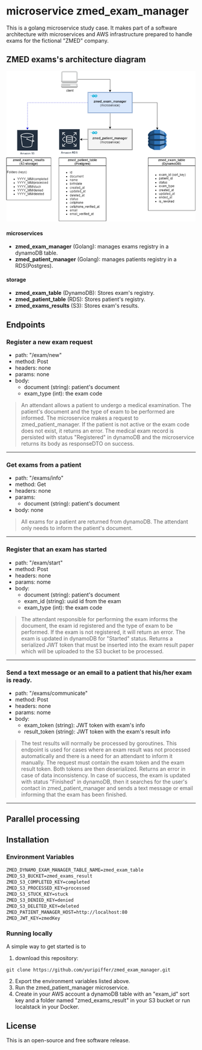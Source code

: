 # microservice zmed_exam_manager
This is a golang microservice study case. 
It makes part of a software architecture with microservices and AWS infrastructure prepared to handle exams for the fictional "ZMED" company.

## ZMED exams's architecture diagram
![](zmed_diagram.png)
#### microservices
 - **zmed_exam_manager** (Golang): manages exams registry in a dynamoDB table.
 - **zmed_patient_manager** (Golang): manages patients registry in a RDS(Postgres).

#### storage
- **zmed_exam_table** (DynamoDB): Stores exam's registry.
- **zmed_patient_table** (RDS): Stores patient's registry.
- **zmed_exams_results** (S3): Stores exam's results.


## Endpoints
### Register a new exam request
- path: "/exam/new"
- method: Post
- headers: none
- params: none
- body: 
  - document (string): patient's document
  - exam_type (int): the exam code
> An attendant allows a patient to undergo a medical examination. The patient's document and the type of exam to be performed are informed.
The microservice makes a request to zmed_patient_manager. If the patient is not active or the exam code does not exist, it returns an error.
The medical exam record is persisted with status "Registered" in dynamoDB and the microservice returns its body as responseDTO on success.
-----
### Get exams from a patient
- path: "/exams/info"
- method: Get
- headers: none
- params: 
  - document (string): patient's document
- body: none
>All exams for a patient are returned from dynamoDB. The attendant only needs to inform the patient's document.
----
### Register that an exam has started
- path: "/exam/start"
- method: Post
- headers: none
- params: nome
- body: 
  - document (string): patient's document
  - exam_id (string): uuid id from the exam
  - exam_type (int): the exam code
> The attendant responsible for performing the exam informs the document, the exam id registered and the type of exam to be performed. 
> If the exam is not registered, it will return an error. 
> The exam is updated in dynamoDB for "Started" status. 
> Returns a serialized JWT token that must be inserted into the exam result paper which will be uploaded to the S3 bucket to be processed.
-----
### Send a text message or an email to a patient that his/her exam is ready.
- path: "/exams/communicate"
- method: Post
- headers: none
- params: nome
- body:
  - exam_token (string): JWT token with exam's info
  - result_token (string): JWT token with the exam's result info
> The test results will normally be processed by goroutines. 
> This endpoint is used for cases where an exam result was not processed automatically and there is a need for an attendant to inform it manually. 
> The request must contain the exam token and the exam result token. 
> Both tokens are then deserialized. Returns an error in case of data inconsistency. 
> In case of success, the exam is updated with status "Finished" in dynamoDB, then it searches for the user's contact in zmed_patient_manager and sends a text message or email informing that the exam has been finished.
-----
## Parallel processing

## Installation
### Environment Variables
```azure
ZMED_DYNAMO_EXAM_MANAGER_TABLE_NAME=zmed_exam_table
ZMED_S3_BUCKET=zmed_exams_result
ZMED_S3_COMPLETED_KEY=completed
ZMED_S3_PROCESSED_KEY=processed
ZMED_S3_STUCK_KEY=stuck
ZMED_S3_DENIED_KEY=denied
ZMED_S3_DELETED_KEY=deleted
ZMED_PATIENT_MANAGER_HOST=http://localhost:80
ZMED_JWT_KEY=zmedKey
```
### Running locally
A simple way to get started is to 
1. download this repository:
```
git clone https://github.com/yuripiffer/zmed_exam_manager.git
```
2. Export the environment variables listed above.
3. Run the zmed_patient_manager microservice.
4. Create in your AWS account a dynamoDB table with an "exam_id" sort key and a folder named "zmed_exams_result" in your S3 bucket or run localstack in your Docker.

## License
This is an open-source and free software release.
